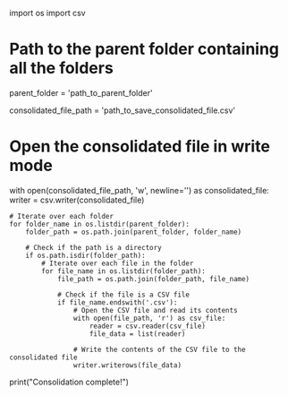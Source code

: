 import os
import csv

# Path to the parent folder containing all the folders
parent_folder = 'path_to_parent_folder'

consolidated_file_path = 'path_to_save_consolidated_file.csv'

# Open the consolidated file in write mode
with open(consolidated_file_path, 'w', newline='') as consolidated_file:
    writer = csv.writer(consolidated_file)

    # Iterate over each folder
    for folder_name in os.listdir(parent_folder):
        folder_path = os.path.join(parent_folder, folder_name)

        # Check if the path is a directory
        if os.path.isdir(folder_path):
            # Iterate over each file in the folder
            for file_name in os.listdir(folder_path):
                file_path = os.path.join(folder_path, file_name)

                # Check if the file is a CSV file
                if file_name.endswith('.csv'):
                    # Open the CSV file and read its contents
                    with open(file_path, 'r') as csv_file:
                        reader = csv.reader(csv_file)
                        file_data = list(reader)

                    # Write the contents of the CSV file to the consolidated file
                    writer.writerows(file_data)

print("Consolidation complete!")
